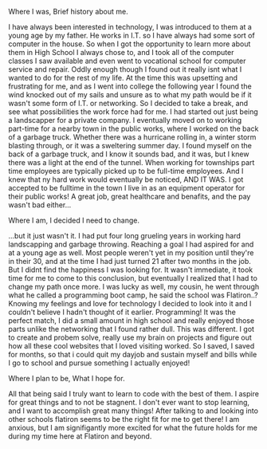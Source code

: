 Where I was,
Brief history about me.

I have always been interested in technology, I was introduced to them at a young age by my father. He works in I.T. so I have always had some sort of computer in the house. So when I got the opportunity to learn more about them in High School I always chose to, and I took all of the computer classes I saw available and even went to vocational school for computer service and repair. Oddly enough though I found out it really isnt what I wanted to do for the rest of my life. At the time this was upsetting and frustrating for me, and as I went into college the following year I found the wind knocked out of my sails and unsure as to what my path would be if it wasn't some form of I.T. or networking. So I decided to take a break, and see what possibilities the work force had for me. I had started out just being a landscapper for a private company. I eventually moved on to working part-time for a nearby town in the public works, where I worked on the back of a garbage truck. Whether there was a hurricane rolling in, a winter storm blasting through, or it was a sweltering summer day. I found myself on the back of a garbage truck, and I know it sounds bad, and it was, but I knew there was a light at the end of the tunnel. When working for townships part time employees are typically picked up to be full-time employees. And I knew that ny hard work would eventually be noticed, AND IT WAS. I got accepted to be fulltime in the town I live in as an equipment operator for their public works! A great job, great healthcare and benafits, and the pay wasn't bad either... 

Where I am,
I decided I need to change.

...but it just wasn't it. I had put four long grueling years in working hard landscapping and garbage throwing. Reaching a goal I had aspired for and at a young age as well. Most people weren't yet in my position until they're in their 30, and at the time I had just turned 21 after two months in the job. But I didnt find the happiness I was looking for. It wasn't immediate, it took time for me to come to this conclusion, but eventually I realized that I had to change my path once more. I was lucky as well, my cousin, he went through what he called a programming boot camp, he said the school was Flatiron..? Knowing my feelings and love for technology I decided to look into it and I couldn't believe I hadn't thought of it earlier. Programming! It was the perfect match, I did a small amount in high school and really enjoyed those parts unlike the networking that I found rather dull. This was different. I got to create and probem solve, really use my brain on projects and figure out how all these cool websites that I loved visiting worked. So I saved, I saved for months, so that i could quit my dayjob and sustain myself and bills while I go to school and pursue something I actually enjoyed!

Where I plan to be,
What I hope for.

All that being said I truly want to learn to code with the best of them. I aspire for great things and to not be stagnent. I don't ever want to stop learning, and I want to accomplish great many things! After talking to and looking into other schools flatiron seems to be the right fit for me to get there! I am anxious, but I am signifigantly more excited for what the future holds for me during my time here at Flatiron and beyond.